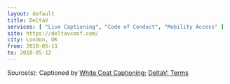 ```yaml
---
layout: default
title: DeltaV
services: [ "Live Captioning", "Code of Conduct", "Mobility Access" ]
site: https://deltavconf.com/
city: London, UK
from: 2018-05-11
to: 2018-05-12
---
```


Source(s): Captioned by [White Coat Captioning](http://www.whitecoatcaptioning.com/); [DeltaV: Terms](https://deltavconf.com/terms)
